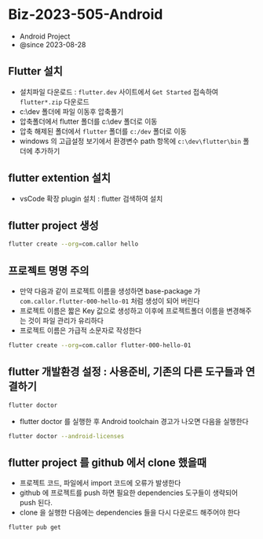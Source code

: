 # Biz-2023-505-Android

- Android Project
- @since 2023-08-28

## Flutter 설치

- 설치파일 다운로드 : `flutter.dev` 사이트에서 `Get Started` 접속하여 `flutter*.zip` 다운로드
- c:\dev 폴더에 파일 이동후 압축풀기
- 압축폴더에서 flutter 폴더를 c:\dev 폴더로 이동
- 압축 해제된 폴더에서 `flutter` 폴더를 `c:/dev` 폴더로 이동
- windows 의 고급설정 보기에서 환경변수 path 항목에 `c:\dev\flutter\bin` 폴더에 추가하기

## flutter extention 설치

- vsCode 확장 plugin 설치 : flutter 검색하여 설치

## flutter project 생성

```bash
flutter create --org=com.callor hello

```

## 프로젝트 명명 주의

- 만약 다음과 같이 프로젝트 이름을 생성하면 base-package 가 `com.callor.flutter-000-hello-01` 처럼 생성이 되어 버린다
- 프로젝트 이름은 짧은 Key 값으로 생성하고 이후에 프로젝트폴더 이름을 변경해주는 것이 파일 관리가 유리하다
- 프로젝트 이름은 가급적 소문자로 작성한다

```bash
flutter create --org=com.callor flutter-000-hello-01

```

## flutter 개발환경 설정 : 사용준비, 기존의 다른 도구들과 연결하기

```bash
flutter doctor
```

- flutter doctor 를 실행한 후 Android toolchain 경고가 나오면 다음을 실행한다

```bash
flutter doctor --android-licenses
```

## flutter project 를 github 에서 clone 했을때

- 프로젝트 코드, 파일에서 import 코드에 오류가 발생한다
- github 에 프로젝트를 push 하면 필요한 dependencies 도구들이 생략되어 push 된다.
- clone 을 실행한 다음에는 dependencies 들을 다시 다운로드 해주어야 한다

```bash
flutter pub get

```
